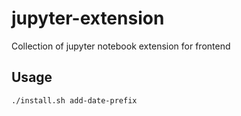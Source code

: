 # jupyter-extension
Collection of jupyter notebook extension for frontend

## Usage

```
./install.sh add-date-prefix
```
